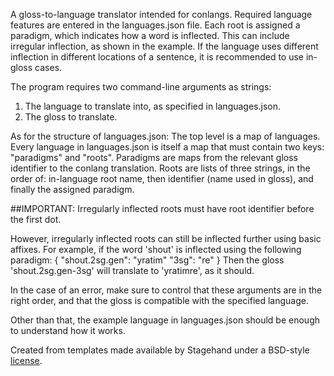A gloss-to-language translator intended for conlangs.
Required language features are entered in the languages.json file.
Each root is assigned a paradigm, which indicates how a word is inflected. This can include irregular inflection, as shown in the example.
If the language uses different inflection in different locations of a sentence, it is recommended to use in-gloss cases.

The program requires two command-line arguments as strings:
1. The language to translate into, as specified in languages.json.
2. The gloss to translate.

As for the structure of languages.json: The top level is a map of languages. Every language in languages.json is itself a map that must contain two keys: "paradigms" and "roots". Paradigms are maps from the relevant gloss identifier to the conlang translation. Roots are lists of three strings, in the order of: in-language root name, then identifier (name used in gloss), and finally the assigned paradigm.

##IMPORTANT: Irregularly inflected roots must have root identifier before the first dot.

However, irregularly inflected roots can still be inflected further using basic affixes. For example, if the word 'shout' is inflected using the following paradigm:
{
    "shout.2sg.gen": "yratim"
    "3sg": "re"
}
Then the gloss 'shout.2sg.gen-3sg' will translate to 'yratimre', as it should.

In the case of an error, make sure to control that these arguments are in the right order, and that the gloss is compatible with the specified language.

Other than that, the example language in languages.json should be enough to understand how it works.

Created from templates made available by Stagehand under a BSD-style
[license](https://github.com/dart-lang/stagehand/blob/master/LICENSE).
